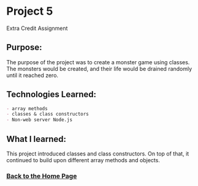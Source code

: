# Project 5 
Extra Credit Assignment

## Purpose:
The purpose of the project was to create a monster game using classes. The monsters would be created, and their life would be drained randomly until it reached zero. 

## Technologies Learned:
```markdown
- array methods
- classes & class constructors
- Non-web server Node.js
```
## What I learned:
This project introduced classes and class constructors. On top of that, it continued to build upon different array methods and objects. 


### [Back to the Home Page](http://uo-cit-bradyr57.github.io/bradyr57.github.io/)
